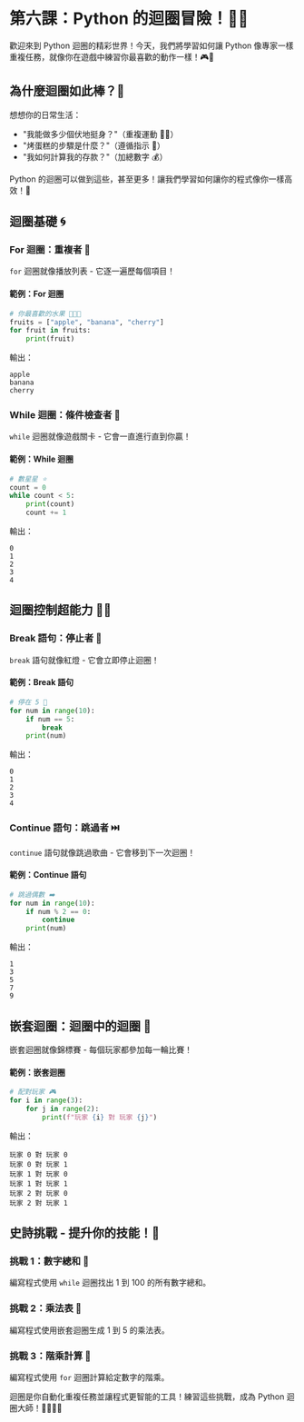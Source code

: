 # 第六課：Python 的迴圈冒險！🎢✨

歡迎來到 Python 迴圈的精彩世界！今天，我們將學習如何讓 Python 像專家一樣重複任務，就像你在遊戲中練習你最喜歡的動作一樣！🎮💪

## 為什麼迴圈如此棒？🤔

想想你的日常生活：
- "我能做多少個伏地挺身？"（重複運動 🏋️‍♂️）
- "烤蛋糕的步驟是什麼？"（遵循指示 🍰）
- "我如何計算我的存款？"（加總數字 💰）

Python 的迴圈可以做到這些，甚至更多！讓我們學習如何讓你的程式像你一樣高效！🧠

## 迴圈基礎 🌀

### For 迴圈：重複者 🎯
`for` 迴圈就像播放列表 - 它逐一遍歷每個項目！

#### 範例：For 迴圈
```python
# 你最喜歡的水果 🍎🍌🍒
fruits = ["apple", "banana", "cherry"]
for fruit in fruits:
    print(fruit)
```
輸出：
```
apple
banana
cherry
```

### While 迴圈：條件檢查者 🔄
`while` 迴圈就像遊戲關卡 - 它會一直進行直到你贏！

#### 範例：While 迴圈
```python
# 數星星 ⭐
count = 0
while count < 5:
    print(count)
    count += 1
```
輸出：
```
0
1
2
3
4
```

## 迴圈控制超能力 🦸‍♂️

### Break 語句：停止者 🛑
`break` 語句就像紅燈 - 它會立即停止迴圈！

#### 範例：Break 語句
```python
# 停在 5 🚦
for num in range(10):
    if num == 5:
        break
    print(num)
```
輸出：
```
0
1
2
3
4
```

### Continue 語句：跳過者 ⏭️
`continue` 語句就像跳過歌曲 - 它會移到下一次迴圈！

#### 範例：Continue 語句
```python
# 跳過偶數 ➡️
for num in range(10):
    if num % 2 == 0:
        continue
    print(num)
```
輸出：
```
1
3
5
7
9
```

## 嵌套迴圈：迴圈中的迴圈 🔁
嵌套迴圈就像錦標賽 - 每個玩家都參加每一輪比賽！

#### 範例：嵌套迴圈
```python
# 配對玩家 🎮
for i in range(3):
    for j in range(2):
        print(f"玩家 {i} 對 玩家 {j}")
```
輸出：
```
玩家 0 對 玩家 0
玩家 0 對 玩家 1
玩家 1 對 玩家 0
玩家 1 對 玩家 1
玩家 2 對 玩家 0
玩家 2 對 玩家 1
```

## 史詩挑戰 - 提升你的技能！🚀

### 挑戰 1：數字總和 🔢
編寫程式使用 `while` 迴圈找出 1 到 100 的所有數字總和。

### 挑戰 2：乘法表 🧮
編寫程式使用嵌套迴圈生成 1 到 5 的乘法表。

### 挑戰 3：階乘計算 🎯
編寫程式使用 `for` 迴圈計算給定數字的階乘。

迴圈是你自動化重複任務並讓程式更智能的工具！練習這些挑戰，成為 Python 迴圈大師！🦸‍♀️🦸‍♂️